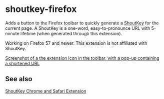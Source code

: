 # shoutkey-firefox

Adds a button to the Firefox toolbar to quickly generate a [ShoutKey](http://shoutkey.com) for the current page. A ShoutKey is a one-word, easy-to-pronounce URL with 5-minute lifetime (when generated through this extension).

Working on Firefox 57 and newer. This extension is not affiliated with ShoutKey.

[Screenshot of a the extension icon in the toolbar, with a pop-up containing a shortened URL](./screenshot.png)

## See also

[ShoutKey Chrome and Safari Extension](https://github.com/NUDelta/shoutkey-extension)
